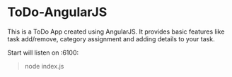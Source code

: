 # ToDo-AngularJS
This is a ToDo App created using AngularJS. It provides basic features like task add/remove, category assignment and adding details to your task. 

Start will listen on :6100:
>node index.js
